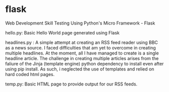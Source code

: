# flask
Web Development Skill Testing Using  Python's Micro Framework - Flask

hello.py:  Basic Hello World page generated using Flask

headlines.py : A simple attempt at creating an RSS feed reader using BBC as a news source. I faced difficulties that am yet to overcome in                creating multiple headlines. At the moment, all I have managed to create is a single headline article. The challenge in                    creating multiple articles arises from the faliure of the Jinja (template engine) python dependency to install even after                  using pip install. As such, i neglected the use of templates and relied on hard coded html pages.

temp.py:  Basic HTML page to provide output for our RSS feeds.

